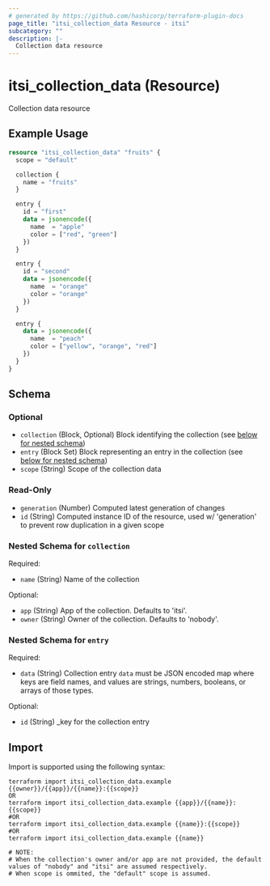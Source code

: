 ```yaml
---
# generated by https://github.com/hashicorp/terraform-plugin-docs
page_title: "itsi_collection_data Resource - itsi"
subcategory: ""
description: |-
  Collection data resource
---
```


# itsi_collection_data (Resource)

Collection data resource

## Example Usage

```terraform
resource "itsi_collection_data" "fruits" {
  scope = "default"

  collection {
    name = "fruits"
  }

  entry {
    id = "first"
    data = jsonencode({
      name  = "apple"
      color = ["red", "green"]
    })
  }

  entry {
    id = "second"
    data = jsonencode({
      name  = "orange"
      color = "orange"
    })
  }

  entry {
    data = jsonencode({
      name  = "peach"
      color = ["yellow", "orange", "red"]
    })
  }
}
```

<!-- schema generated by tfplugindocs -->
## Schema

### Optional

- `collection` (Block, Optional) Block identifying the collection (see [below for nested schema](#nestedblock--collection))
- `entry` (Block Set) Block representing an entry in the collection (see [below for nested schema](#nestedblock--entry))
- `scope` (String) Scope of the collection data

### Read-Only

- `generation` (Number) Computed latest generation of changes
- `id` (String) Computed instance ID of the resource, used w/ 'generation' to prevent row duplication in a given scope

<a id="nestedblock--collection"></a>
### Nested Schema for `collection`

Required:

- `name` (String) Name of the collection

Optional:

- `app` (String) App of the collection. Defaults to 'itsi'.
- `owner` (String) Owner of the collection. Defaults to 'nobody'.


<a id="nestedblock--entry"></a>
### Nested Schema for `entry`

Required:

- `data` (String) Collection entry `data` must be JSON encoded map where keys are field names, and values are strings, numbers, booleans, or arrays of those types.

Optional:

- `id` (String) _key for the collection entry

## Import

Import is supported using the following syntax:

```shell
terraform import itsi_collection_data.example {{owner}}/{{app}}/{{name}}:{{scope}}
OR
terraform import itsi_collection_data.example {{app}}/{{name}}:{{scope}}
#OR
terraform import itsi_collection_data.example {{name}}:{{scope}}
#OR
terraform import itsi_collection_data.example {{name}}

# NOTE:
# When the collection's owner and/or app are not provided, the default values of "nobody" and "itsi" are assumed respectively.
# When scope is ommited, the "default" scope is assumed.
```
